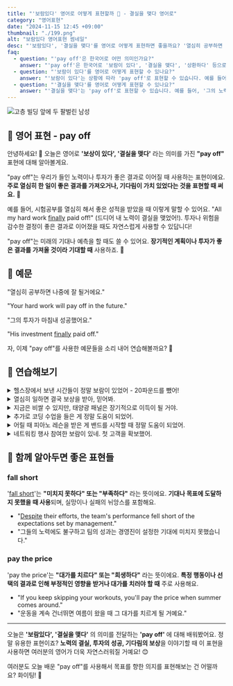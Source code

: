 ```yaml
---
title: "'보람있다' 영어로 어떻게 표현할까 🌟 - 결실을 맺다 영어로"
category: "영어표현"
date: "2024-11-15 12:45 +09:00"
thumbnail: "./199.png"
alt: "보람있다 영어표현 썸네일"
desc: "'보람있다', '결실을 맺다'를 영어로 어떻게 표현하면 좋을까요? '열심히 공부하면 나중에 꼭 결실을 맺을거에요', '그의 투자가 마침내 결실을 맺었어요.' 등을 영어로 표현하는 법을 배워봅시다. 다양한 예문을 통해서 연습하고 본인의 표현으로 만들어 보세요."
faq:
  - question: "'pay off'은 한국어로 어떤 의미인가요?"
    answer: "'pay off'은 한국어로 '보람이 있다', '결실을 맺다', '상환하다' 등으로 번역될 수 있습니다. 주로 노력이나 투자한 것이 긍정적인 결과를 가져올 때 사용됩니다."
  - question: "'보람이 있다'를 영어로 어떻게 표현할 수 있나요?"
    answer: "'보람이 있다'는 상황에 따라 'pay off'로 표현할 수 있습니다. 예를 들어, '열심히 공부한 것이 보람이 있었어'는 'Studying hard really paid off'로 말할 수 있습니다."
  - question: "'결실을 맺다'를 영어로 어떻게 표현할 수 있나요?"
    answer: "'결실을 맺다'는 'pay off'로 표현할 수 있습니다. 예를 들어, '그의 노력은 결국 결실을 맺었다'는 'His efforts finally paid off'로 말할 수 있습니다."
---
```


![고층 빌딩 앞에 두 팔벌린 남성](./199-1.jpg)

## 🌟 영어 표현 - pay off

안녕하세요! 👋 오늘은 영어로 **'보상이 있다', '결실을 맺다'** 라는 의미를 가진 **"pay off"** 표현에 대해 알아볼게요.

"pay off"는 우리가 들인 노력이나 투자가 좋은 결과로 이어질 때 사용하는 표현이에요. **주로 열심히 한 일이 좋은 결과를 가져오거나, 기다림이 가치 있었다는 것을 표현할 때 써요.** 💪

예를 들어, 시험공부를 열심히 해서 좋은 성적을 받았을 때 이렇게 말할 수 있어요. "All my hard work [finally](/blog/in-english/182.finally/) paid off!" (드디어 내 노력이 결실을 맺었어!). 투자나 위험을 감수한 결정이 좋은 결과로 이어졌을 때도 자연스럽게 사용할 수 있답니다!

"pay off"는 미래의 기대나 예측을 할 때도 쓸 수 있어요. **장기적인 계획이나 투자가 좋은 결과를 가져올 것이라 기대할 때** 사용하죠. 🎯

## 📖 예문

"열심히 공부하면 나중에 잘 될거에요."

"Your hard work will pay off in the future."

"그의 투자가 마침내 성공했어요."

"His investment [finally](/blog/in-english/182.finally/) paid off."

자, 이제 "pay off"를 사용한 예문들을 소리 내어 연습해볼까요? 🚀

## 💬 연습해보기

<details>
<summary>헬스장에서 보낸 시간들이 정말 보람이 있었어 - 20파운드를 뺐어!</summary>
<span>All those hours at the gym really paid off - I've lost 20 pounds!</span>
</details>

<details>
<summary>열심히 일하면 결국 보상을 받아, 믿어봐.</summary>
<span>Hard work always pays off in the end, trust me.</span>
</details>

<details>
<summary>지금은 비쌀 수 있지만, 태양광 패널은 장기적으로 이득이 될 거야.</summary>
<span>It might be expensive now, but solar panels will pay off <a href="/blog/in-english/179.in-the-long-run/">in the long run</a>.</span>
</details>

<details>
<summary>추가로 코딩 수업을 들은 게 정말 도움이 되었어.</summary>
<span>Taking those <a href="/blog/in-english/265.extra/">extra</a> coding classes really paid off.</span>
</details>

<details>
<summary>어릴 때 피아노 레슨을 받은 게 밴드를 시작할 때 정말 도움이 되었어.</summary>
<span>All those piano lessons as a kid really paid off when I started my band.</span>
</details>

<details>
<summary>네트워킹 행사 참여한 보람이 있네. 첫 고객을 확보했어.</summary>
<span>All those networking events <a href="/blog/in-english/182.finally/">finally</a> paid off. I landed my first client.</span>
</details>

## 🤝 함께 알아두면 좋은 표현들

### fall short

'[fall short](/blog/in-english/284.fall-short/)'는 **"미치지 못하다" 또는 "부족하다"** 라는 뜻이에요. **기대나 목표에 도달하지 못했을 때 사용**되며, 실망이나 실패의 뉘앙스를 포함해요.

- "[Despite](/blog/in-english/341.despite/) their efforts, the team's performance fell short of the expectations set by management."
- "그들의 노력에도 불구하고 팀의 성과는 경영진이 설정한 기대에 미치지 못했습니다."

### pay the price

'pay the price'는 **"대가를 치르다" 또는 "희생하다"** 라는 뜻이에요. **특정 행동이나 선택의 결과로 인해 부정적인 영향을 받거나 대가를 치러야 할 때** 주로 사용해요.

- "If you keep skipping your workouts, you'll pay the price when summer comes around."
- "운동을 계속 건너뛰면 여름이 왔을 때 그 대가를 치르게 될 거예요."

---

오늘은 **'보람있다', '결실을 맺다'** 의 의미를 전달하는 **'pay off'** 에 대해 배워봤어요. 정말 유용한 표현이죠? **노력의 결실, 투자의 성공, 기다림의 보상**을 이야기할 때 이 표현을 사용하면 여러분의 영어가 더욱 자연스러워질 거예요! 😊

여러분도 오늘 배운 "pay off"를 사용해서 목표를 향한 의지를 표현해보는 건 어떨까요? 화이팅! 💪
